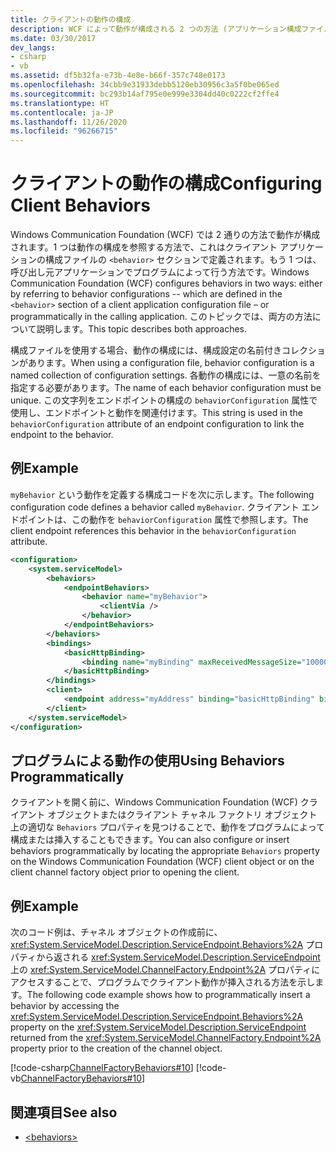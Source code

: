 ```yaml
---
title: クライアントの動作の構成
description: WCF によって動作が構成される 2 つの方法 (アプリケーション構成ファイル内で、または呼び出し元アプリケーションからプログラムによって) について説明します。
ms.date: 03/30/2017
dev_langs:
- csharp
- vb
ms.assetid: df5b32fa-e73b-4e8e-b66f-357c748e0173
ms.openlocfilehash: 34cbb9e31933debb5120eb30956c3a5f0be065ed
ms.sourcegitcommit: bc293b14af795e0e999e3304dd40c0222cf2ffe4
ms.translationtype: HT
ms.contentlocale: ja-JP
ms.lasthandoff: 11/26/2020
ms.locfileid: "96266715"
---
```

# <a name="configuring-client-behaviors"></a><span data-ttu-id="ea2a6-103">クライアントの動作の構成</span><span class="sxs-lookup"><span data-stu-id="ea2a6-103">Configuring Client Behaviors</span></span>

<span data-ttu-id="ea2a6-104">Windows Communication Foundation (WCF) では 2 通りの方法で動作が構成されます。1 つは動作の構成を参照する方法で、これはクライアント アプリケーションの構成ファイルの `<behavior>` セクションで定義されます。もう 1 つは、呼び出し元アプリケーションでプログラムによって行う方法です。</span><span class="sxs-lookup"><span data-stu-id="ea2a6-104">Windows Communication Foundation (WCF) configures behaviors in two ways: either by referring to behavior configurations -- which are defined in the `<behavior>` section of a client application configuration file – or programmatically in the calling application.</span></span> <span data-ttu-id="ea2a6-105">このトピックでは、両方の方法について説明します。</span><span class="sxs-lookup"><span data-stu-id="ea2a6-105">This topic describes both approaches.</span></span>  
  
 <span data-ttu-id="ea2a6-106">構成ファイルを使用する場合、動作の構成には、構成設定の名前付きコレクションがあります。</span><span class="sxs-lookup"><span data-stu-id="ea2a6-106">When using a configuration file, behavior configuration is a named collection of configuration settings.</span></span> <span data-ttu-id="ea2a6-107">各動作の構成には、一意の名前を指定する必要があります。</span><span class="sxs-lookup"><span data-stu-id="ea2a6-107">The name of each behavior configuration must be unique.</span></span> <span data-ttu-id="ea2a6-108">この文字列をエンドポイントの構成の `behaviorConfiguration` 属性で使用し、エンドポイントと動作を関連付けます。</span><span class="sxs-lookup"><span data-stu-id="ea2a6-108">This string is used in the `behaviorConfiguration` attribute of an endpoint configuration to link the endpoint to the behavior.</span></span>  
  
## <a name="example"></a><span data-ttu-id="ea2a6-109">例</span><span class="sxs-lookup"><span data-stu-id="ea2a6-109">Example</span></span>  

 <span data-ttu-id="ea2a6-110">`myBehavior` という動作を定義する構成コードを次に示します。</span><span class="sxs-lookup"><span data-stu-id="ea2a6-110">The following configuration code defines a behavior called `myBehavior`.</span></span> <span data-ttu-id="ea2a6-111">クライアント エンドポイントは、この動作を `behaviorConfiguration` 属性で参照します。</span><span class="sxs-lookup"><span data-stu-id="ea2a6-111">The client endpoint references this behavior in the `behaviorConfiguration` attribute.</span></span>  
  
```xml  
<configuration>  
    <system.serviceModel>  
        <behaviors>  
            <endpointBehaviors>  
                <behavior name="myBehavior">  
                    <clientVia />  
                </behavior>  
            </endpointBehaviors>  
        </behaviors>  
        <bindings>  
            <basicHttpBinding>  
                <binding name="myBinding" maxReceivedMessageSize="10000" />  
            </basicHttpBinding>  
        </bindings>  
        <client>  
            <endpoint address="myAddress" binding="basicHttpBinding" bindingConfiguration="myBinding" behaviorConfiguration="myBehavior" contract="myContract" />  
        </client>  
    </system.serviceModel>  
</configuration>  
```  
  
## <a name="using-behaviors-programmatically"></a><span data-ttu-id="ea2a6-112">プログラムによる動作の使用</span><span class="sxs-lookup"><span data-stu-id="ea2a6-112">Using Behaviors Programmatically</span></span>  

 <span data-ttu-id="ea2a6-113">クライアントを開く前に、Windows Communication Foundation (WCF) クライアント オブジェクトまたはクライアント チャネル ファクトリ オブジェクト上の適切な `Behaviors` プロパティを見つけることで、動作をプログラムによって構成または挿入することもできます。</span><span class="sxs-lookup"><span data-stu-id="ea2a6-113">You can also configure or insert behaviors programmatically by locating the appropriate `Behaviors` property on the Windows Communication Foundation (WCF) client object or on the client channel factory object prior to opening the client.</span></span>  
  
## <a name="example"></a><span data-ttu-id="ea2a6-114">例</span><span class="sxs-lookup"><span data-stu-id="ea2a6-114">Example</span></span>  

 <span data-ttu-id="ea2a6-115">次のコード例は、チャネル オブジェクトの作成前に、<xref:System.ServiceModel.Description.ServiceEndpoint.Behaviors%2A> プロパティから返される <xref:System.ServiceModel.Description.ServiceEndpoint> 上の <xref:System.ServiceModel.ChannelFactory.Endpoint%2A> プロパティにアクセスすることで、プログラムでクライアント動作が挿入される方法を示します。</span><span class="sxs-lookup"><span data-stu-id="ea2a6-115">The following code example shows how to programmatically insert a behavior by accessing the <xref:System.ServiceModel.Description.ServiceEndpoint.Behaviors%2A> property on the <xref:System.ServiceModel.Description.ServiceEndpoint> returned from the <xref:System.ServiceModel.ChannelFactory.Endpoint%2A> property prior to the creation of the channel object.</span></span>  
  
 [!code-csharp[ChannelFactoryBehaviors#10](../../../samples/snippets/csharp/VS_Snippets_CFX/channelfactorybehaviors/cs/client.cs#10)]
 [!code-vb[ChannelFactoryBehaviors#10](../../../samples/snippets/visualbasic/VS_Snippets_CFX/channelfactorybehaviors/vb/client.vb#10)]  
  
## <a name="see-also"></a><span data-ttu-id="ea2a6-116">関連項目</span><span class="sxs-lookup"><span data-stu-id="ea2a6-116">See also</span></span>

- [\<behaviors>](../configure-apps/file-schema/wcf/behaviors.md)
